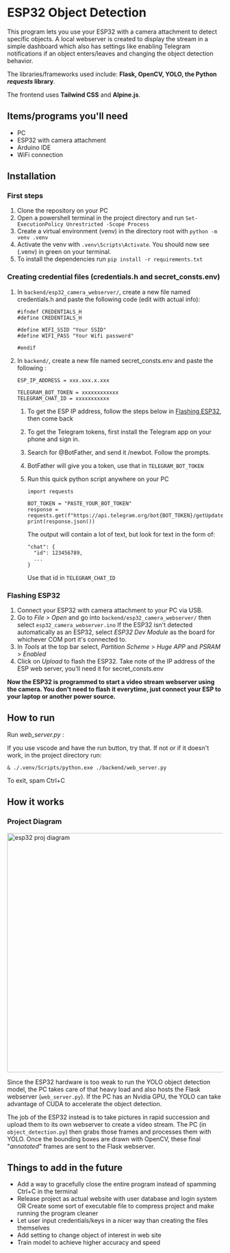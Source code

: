 # ESP32 Object Detection
This program lets you use your ESP32 with a camera attachment to detect specific objects. A local webserver is created to display the stream in a simple dashboard which also has settings like enabling Telegram
notifications if an object enters/leaves and changing the object detection behavior.

The libraries/frameworks used include: **Flask, OpenCV, YOLO, the Python *requests* library**.

The frontend uses **Tailwind CSS** and **Alpine.js**. 

## Items/programs you'll need
- PC 
- ESP32 with camera attachment
- Arduino IDE
- WiFi connection

## Installation   
### First steps 
1. Clone the repository on your PC
2. Open a powershell terminal in the project directory and run `Set-ExecutionPolicy Unrestricted -Scope Process`
3. Create a virtual environment (venv) in the directory root with `python -m venv .venv`
4. Activate the venv with `.venv\Scripts\Activate`. You should now see (.venv) in green on your terminal.
5. To install the dependencies run `pip install -r requirements.txt`

### Creating credential files   (credentials.h and secret_consts.env)
1. In `backend/esp32_camera_webserver/`, create a new file named credentials.h and paste the following code (edit with actual info):
   
   ```
   #ifndef CREDENTIALS_H
   #define CREDENTIALS_H
  
   #define WIFI_SSID "Your SSID"
   #define WIFI_PASS "Your Wifi password"
  
   #endif
   ```
2. In `backend/`, create a new file named secret_consts.env and paste the following :

   ```
   ESP_IP_ADDRESS = xxx.xxx.x.xxx

   TELEGRAM_BOT_TOKEN = xxxxxxxxxxxx
   TELEGRAM_CHAT_ID = xxxxxxxxxxx
   ```

   1. To get the ESP IP address, follow the steps below in [Flashing ESP32](#flashing-esp32), then come back 
   2. To get the Telegram tokens, first install the Telegram app on your phone and sign in.
   3. Search for @BotFather, and send it /newbot. Follow the prompts.
   4. BotFather will give you a token, use that in `TELEGRAM_BOT_TOKEN`
   5. Run this quick python script anywhere on your PC
      ```
      import requests

      BOT_TOKEN = "PASTE_YOUR_BOT_TOKEN"
      response = requests.get(f"https://api.telegram.org/bot{BOT_TOKEN}/getUpdates")
      print(response.json())
      ```
      The output will contain a lot of text, but look for text in the form of:

      ```
      "chat": {
        "id": 123456789,
        ...
      }
      ```
      Use that id in `TELEGRAM_CHAT_ID` 

### Flashing ESP32
1. Connect your ESP32 with camera attachment to your PC via USB. 
2. Go to *File > Open* and go into `backend/esp32_camera_webserver/` then select `esp32_camera_webserver.ino`
   If the ESP32 isn't detected automatically as an ESP32, select *ESP32 Dev Module* as the board for whichever COM port it's connected to.
3. In *Tools* at the top bar select, *Partition Scheme* > *Huge APP* and *PSRAM* > *Enabled*
4. Click on *Upload* to flash the ESP32. Take note of the IP address of the ESP web server, you'll need it for secret_consts.env

**Now the ESP32 is programmed to start a video stream webserver using the camera. You don't need to flash it everytime, just connect your ESP to your laptop or another power source.**

## How to run
Run *web_server.py* :

If you use vscode and have the run button, try that. If not or if it doesn't work, in the project directory run:

`& ./.venv/Scripts/python.exe ./backend/web_server.py`

To exit, spam Ctrl+C

## How it works

### Project Diagram
<img width="908" height="558" alt="esp32 proj diagram" src="https://github.com/user-attachments/assets/6105b7fa-5459-4993-884b-be25d36073b5" />

Since the ESP32 hardware is too weak to run the YOLO object detection model, the PC takes care of that heavy load and also hosts the Flask webserver (`web_server.py`). If the PC has an Nvidia GPU, the YOLO can take advantage of CUDA to accelerate the object detection.

The job of the ESP32 instead is to take pictures in rapid succession and upload them to its own webserver to create a video stream. The PC (in `object_detection.py`) then grabs those frames and processes them with YOLO. Once the bounding boxes are drawn with OpenCV, these final "*annotated*" frames are sent to the Flask webserver.

## Things to add in the future
- Add a way to gracefully close the entire program instead of spamming Ctrl+C in the terminal
- Release project as actual website with user database and login system OR Create some sort of executable file to compress project and make running the program cleaner
- Let user input credentials/keys in a nicer way than creating the files themselves
- Add setting to change object of interest in web site
- Train model to achieve higher accuracy and speed
